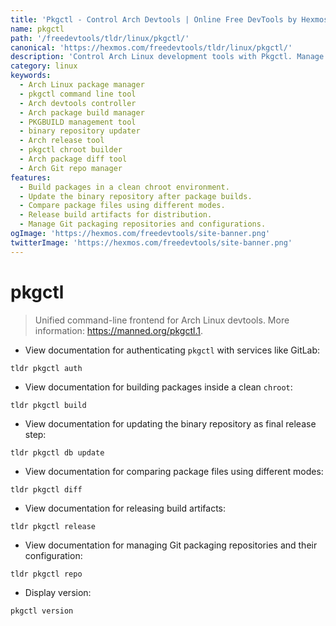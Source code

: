 ```yaml
---
title: 'Pkgctl - Control Arch Devtools | Online Free DevTools by Hexmos'
name: pkgctl
path: '/freedevtools/tldr/linux/pkgctl/'
canonical: 'https://hexmos.com/freedevtools/tldr/linux/pkgctl/'
description: 'Control Arch Linux development tools with Pkgctl. Manage packages, build artifacts, and update binary repositories easily. Free online tool, no registration required.'
category: linux
keywords:
  - Arch Linux package manager
  - pkgctl command line tool
  - Arch devtools controller
  - Arch package build manager
  - PKGBUILD management tool
  - binary repository updater
  - Arch release tool
  - pkgctl chroot builder
  - Arch package diff tool
  - Arch Git repo manager
features:
  - Build packages in a clean chroot environment.
  - Update the binary repository after package builds.
  - Compare package files using different modes.
  - Release build artifacts for distribution.
  - Manage Git packaging repositories and configurations.
ogImage: 'https://hexmos.com/freedevtools/site-banner.png'
twitterImage: 'https://hexmos.com/freedevtools/site-banner.png'
---
```


# pkgctl

> Unified command-line frontend for Arch Linux devtools.
> More information: <https://manned.org/pkgctl.1>.

- View documentation for authenticating `pkgctl` with services like GitLab:

`tldr pkgctl auth`

- View documentation for building packages inside a clean `chroot`:

`tldr pkgctl build`

- View documentation for updating the binary repository as final release step:

`tldr pkgctl db update`

- View documentation for comparing package files using different modes:

`tldr pkgctl diff`

- View documentation for releasing build artifacts:

`tldr pkgctl release`

- View documentation for managing Git packaging repositories and their configuration:

`tldr pkgctl repo`

- Display version:

`pkgctl version`

